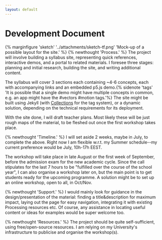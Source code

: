 ```yaml
---
layout: default
---
```


# Development Document

{% marginfigure 'sketch' '../attachments/sketch-tf.png' 'Mock-up of a possible layout for the site.' %}
{% newthought 'Process.' %}
The project will involve building a syllabus site, representing quick references, interactive demos, and a portal to related materials. I foresee three stages: planning and initial research, building the site, and writing additional content. 

The syllabus will cover 3 sections each containing ~4-6 concepts, each with accompanying links and an embedded p5.js demo.{% sidenote 'tags' 'It is possible that a single demo might have multiple concepts in common, e.g. an app might have the #vectors #motion tags.'%} The site might be built using Jekyll (with [Collections](https://jekyllrb.com/docs/collections/) for the tag system), or a dynamic solution, depending on the technical requirements for its deployment.

With the site done, I will draft teacher plans. Most likely these will be just rough maps of the material, to be fleshed out once the first workshop takes place.

{% newthought 'Timeline.' %}
I will set aside 2 weeks, maybe in July, to complete the above. Right now I am flexible w.r.t. my Summer schedule--my current preference would be July, 10h-17h EEST.

The workshop will take place in late August or the first week of September, before the admission exam for the new academic cycle. Since the call stipulates for the last 7 hours to be "fulfilled over the course of the school year", I can also organise a workshop later on, but the main point is to get students ready for the upcoming programme. A solution might be to set up an online workshop, open to all, in Oct/Nov.

{% newthought 'Support.' %}
I would mainly look for guidance in the design/presentation of the material: finding a title&description for maximum impact, laying out the page for easy navigation, integrating it with existing Processing resources etc. Of course, any assistance in locating useful content or ideas for examples would be super welcome too.

{% newthought 'Resources.' %}
The project should be quite self-sufficient, using free/open-source resources. I am relying on my University's infrastructure to publicise and organise the workshop(s).